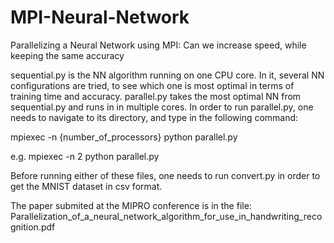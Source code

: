 # MPI-Neural-Network
Parallelizing a Neural Network using MPI: Can we increase speed, while keeping the same accuracy

sequential.py is the NN algorithm running on one CPU core. In it, several NN configurations are tried, to see which one is most optimal in terms of training time and accuracy.
parallel.py takes the most optimal NN from sequential.py and runs in in multiple cores. In order to run parallel.py, one needs to navigate to its directory, and type in the following command:

mpiexec -n {number_of_processors} python parallel.py

e.g.
mpiexec -n 2 python parallel.py

Before running either of these files, one needs to run convert.py in order to get the MNIST dataset in csv format.

The paper submited at the MIPRO conference is in the file:
Parallelization_of_a_neural_network_algorithm_for_use_in_handwriting_recognition.pdf
